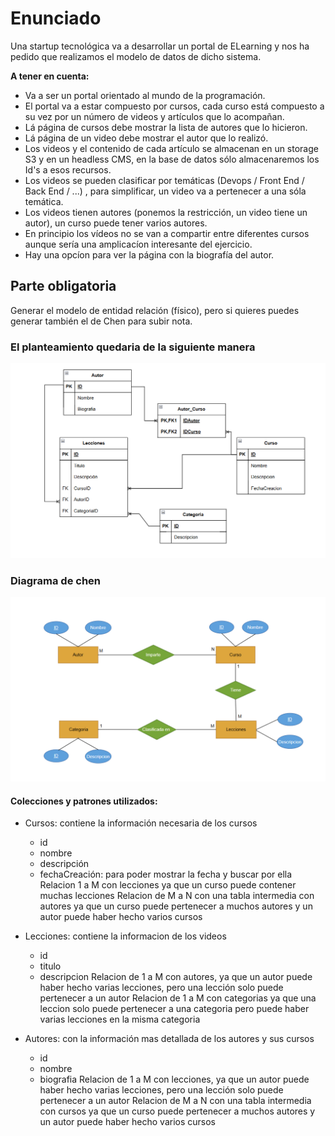 # Enunciado

Una startup tecnológica va a desarrollar un portal de ELearning y nos ha pedido que realizamos el modelo de datos de dicho sistema.

**A tener en cuenta:**

- Va a ser un portal orientado al mundo de la programación.
- El portal va a estar compuesto por cursos, cada curso está compuesto a su vez por un número de videos y artículos que lo acompañan.
- Lá página de cursos debe mostrar la lista de autores que lo hicieron.
- Lá página de un video debe mostrar el autor que lo realizó.
- Los videos y el contenido de cada artículo se almacenan en un storage S3 y en un headless CMS, en la base de datos sólo almacenaremos los Id's a esos recursos.
- Los videos se pueden clasificar por temáticas (Devops / Front End / Back End / ...) , para simplificar, un video va a pertenecer a una sóla temática.
- Los videos tienen autores (ponemos la restricción, un video tiene un autor), un curso puede tener varios autores.
- En principio los vídeos no se van a compartir entre diferentes cursos aunque sería una amplicacíon interesante del ejercicio.
- Hay una opcíon para ver la página con la biografía del autor.

## Parte obligatoria
Generar el modelo de entidad relación (físico), pero si quieres puedes generar también el de Chen para subir nota.

### El planteamiento quedaria de la siguiente manera

![diagrama](modeladoRelacional.png)

### Diagrama de chen

![diagrama](diagramaDeChen.png)


#### Colecciones y patrones utilizados:

- Cursos: contiene la información necesaria de los cursos
  - id
  - nombre
  - descripción
  - fechaCreación: para poder mostrar la fecha y buscar por ella
  Relacion 1 a M con lecciones ya que un curso puede contener muchas lecciones
  Relacion de M a N con una tabla intermedia con autores ya que un curso puede pertenecer a muchos autores y un autor puede haber hecho varios cursos

- Lecciones: contiene la informacion de los videos
  - id
  - titulo
  - descripcion
  Relacion de 1 a M con autores, ya que un autor puede haber hecho varias lecciones, pero una lección solo puede pertenecer a un autor
  Relacion de 1 a M con categorias ya que una leccion solo puede pertenecer a una categoria pero puede haber varias lecciones en la misma categoria

- Autores: con la información mas detallada de los autores y sus cursos
  - id
  - nombre
  - biografia
  Relacion de 1 a M con lecciones, ya que un autor puede haber hecho varias lecciones, pero una lección solo puede pertenecer a un autor
  Relacion de M a N con una tabla intermedia con cursos ya que un curso puede pertenecer a muchos autores y un autor puede haber hecho varios cursos
